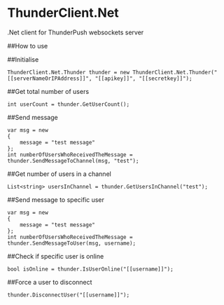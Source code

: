 # ThunderClient.Net
.Net client for ThunderPush websockets server

##How to use

##Initialise

`ThunderClient.Net.Thunder thunder = new ThunderClient.Net.Thunder("[[serverNameOrIPAddress]]", "[[apikey]]", "[[secretkey]]");`

##Get total number of users

`int userCount = thunder.GetUserCount();`

##Send message

```
var msg = new
{
    message = "test message"
};
int numberOfUsersWhoReceivedTheMessage = thunder.SendMessageToChannel(msg, "test");
```

##Get number of users in a channel

`List<string> usersInChannel = thunder.GetUsersInChannel("test");`

##Send message to specific user

```
var msg = new
{
    message = "test message"
};
int numberOfUsersWhoReceivedTheMessage = thunder.SendMessageToUser(msg, username);
```

##Check if specific user is online

`bool isOnline = thunder.IsUserOnline("[[username]]");`

##Force a user to disconnect

`thunder.DisconnectUser("[[username]]");`
